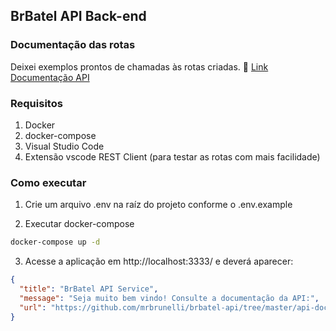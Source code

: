 ## BrBatel API Back-end

### Documentação das rotas
Deixei exemplos prontos de chamadas às rotas criadas.
:link: [Link Documentação API](https://github.com/mrbrunelli/brbatel-api/tree/master/api-docs)

### Requisitos
1. Docker
2. docker-compose
3. Visual Studio Code
4. Extensão vscode REST Client (para testar as rotas com mais facilidade)

### Como executar
1. Crie um arquivo .env na raíz do projeto conforme o .env.example

2. Executar docker-compose
```sh
docker-compose up -d
```

3. Acesse a aplicação em http://localhost:3333/ e deverá aparecer:
```json
{
  "title": "BrBatel API Service",
  "message": "Seja muito bem vindo! Consulte a documentação da API:",
  "url": "https://github.com/mrbrunelli/brbatel-api/tree/master/api-docs"
}
```